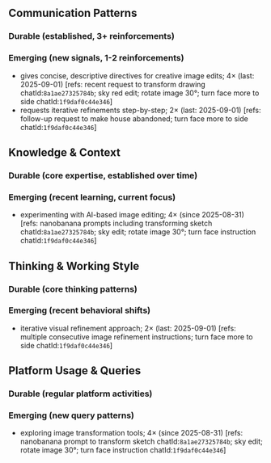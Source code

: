 ## Communication Patterns
### Durable (established, 3+ reinforcements)

### Emerging (new signals, 1-2 reinforcements)
- gives concise, descriptive directives for creative image edits; 4× (last: 2025-09-01) [refs: recent request to transform drawing chatId:`8a1ae27325784b`; sky red edit; rotate image 30°; turn face more to side chatId:`1f9daf0c44e346`]
- requests iterative refinements step-by-step; 2× (last: 2025-09-01) [refs: follow-up request to make house abandoned; turn face more to side chatId:`1f9daf0c44e346`]

## Knowledge & Context
### Durable (core expertise, established over time)

### Emerging (recent learning, current focus)
- experimenting with AI-based image editing; 4× (since 2025-08-31) [refs: nanobanana prompts including transforming sketch chatId:`8a1ae27325784b`; sky edit; rotate image 30°; turn face instruction chatId:`1f9daf0c44e346`]

## Thinking & Working Style
### Durable (core thinking patterns)

### Emerging (recent behavioral shifts)
- iterative visual refinement approach; 2× (last: 2025-09-01) [refs: multiple consecutive image refinement instructions; turn face more to side chatId:`1f9daf0c44e346`]

## Platform Usage & Queries
### Durable (regular platform activities)

### Emerging (new query patterns)
- exploring image transformation tools; 4× (since 2025-08-31) [refs: nanobanana prompt to transform sketch chatId:`8a1ae27325784b`; sky edit; rotate image 30°; turn face instruction chatId:`1f9daf0c44e346`]